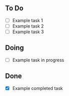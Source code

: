 ## To Do

- [ ] Example task 1
- [ ] Example task 2
- [ ] Example task 3

## Doing

- [ ] Example task in progress

## Done

- [x] Example completed task
